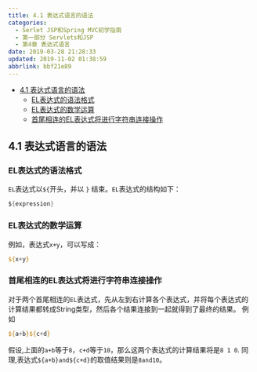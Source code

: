 ```yaml
---
title: 4.1 表达式语言的语法
categories: 
  - Serlet JSP和Spring MVC初学指南
  - 第一部分 Servlets和JSP
  - 第4章 表达式语言
date: 2019-03-28 21:28:33
updated: 2019-11-02 01:38:59
abbrlink: bbf21e89
---
```

- [4.1 表达式语言的语法](/ReadingNotes/bbf21e89/#4-1-表达式语言的语法)
    - [EL表达式的语法格式](/ReadingNotes/bbf21e89/#EL表达式的语法格式)
    - [EL表达式的数学运算](/ReadingNotes/bbf21e89/#EL表达式的数学运算)
    - [首尾相连的EL表达式将进行字符串连接操作](/ReadingNotes/bbf21e89/#首尾相连的EL表达式将进行字符串连接操作)

<!--more-->
<script src="https://cdn.bootcss.com/jquery/3.4.0/jquery.slim.min.js"></script>
<script>$(document).ready(function () {$(".post-body > ul:nth-child(1)").hide();});</script>

<!--end-->
## 4.1 表达式语言的语法 ##
### EL表达式的语法格式 ###
`EL`表达式以`${`开头，并以 `}` 结束。`EL`表达式的结构如下：
```java
${expression}
```
### EL表达式的数学运算 ###
例如，表达式`x+y`，可以写成：
```jsp
${x+y}
```
### 首尾相连的EL表达式将进行字符串连接操作 ###
对于两个首尾相连的`EL`表达式，先从左到右计算各个表达式，并将每个表达式的计算结果都转成String类型，然后各个结果连接到一起就得到了最终的结果。
例如
```jsp
${a+b}${c+d}
```
假设,上面的`a+b`等于`8`，`c+d`等于`10`，那么这两个表达式的计算结果将是`8 1 0`.
同理,表达式`${a+b}and${c+d}`的取值结果则是`8and10`。

